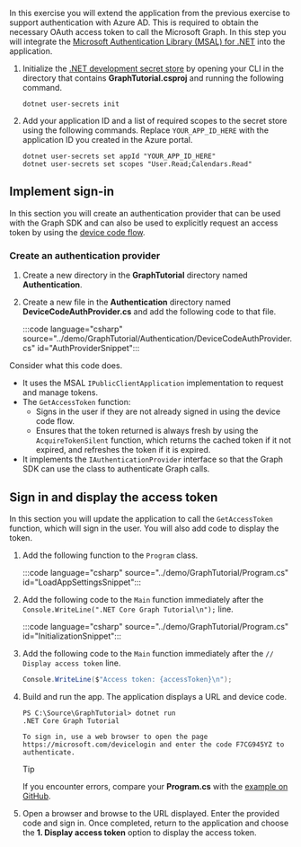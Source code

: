 <!-- markdownlint-disable MD002 MD041 -->

In this exercise you will extend the application from the previous exercise to support authentication with Azure AD. This is required to obtain the necessary OAuth access token to call the Microsoft Graph. In this step you will integrate the [Microsoft Authentication Library (MSAL) for .NET](https://github.com/AzureAD/microsoft-authentication-library-for-dotnet) into the application.

1. Initialize the [.NET development secret store](/aspnet/core/security/app-secrets) by opening your CLI in the directory that contains **GraphTutorial.csproj** and running the following command.

    ```Shell
    dotnet user-secrets init
    ```

1. Add your application ID and a list of required scopes to the secret store using the following commands. Replace `YOUR_APP_ID_HERE` with the application ID you created in the Azure portal.

    ```Shell
    dotnet user-secrets set appId "YOUR_APP_ID_HERE"
    dotnet user-secrets set scopes "User.Read;Calendars.Read"
    ```

## Implement sign-in

In this section you will create an authentication provider that can be used with the Graph SDK and can also be used to explicitly request an access token by using the [device code flow](https://docs.microsoft.com/azure/active-directory/develop/v2-oauth2-device-code).

### Create an authentication provider

1. Create a new directory in the **GraphTutorial** directory named **Authentication**.
1. Create a new file in the **Authentication** directory named **DeviceCodeAuthProvider.cs** and add the following code to that file.

    :::code language="csharp" source="../demo/GraphTutorial/Authentication/DeviceCodeAuthProvider.cs" id="AuthProviderSnippet":::

Consider what this code does.

- It uses the MSAL `IPublicClientApplication` implementation to request and manage tokens.
- The `GetAccessToken` function:
  - Signs in the user if they are not already signed in using the device code flow.
  - Ensures that the token returned is always fresh by using the `AcquireTokenSilent` function, which returns the cached token if it not expired, and refreshes the token if it is expired.
- It implements the `IAuthenticationProvider` interface so that the Graph SDK can use the class to authenticate Graph calls.

## Sign in and display the access token

In this section you will update the application to call the `GetAccessToken` function, which will sign in the user. You will also add code to display the token.

1. Add the following function to the `Program` class.

    :::code language="csharp" source="../demo/GraphTutorial/Program.cs" id="LoadAppSettingsSnippet":::

1. Add the following code to the `Main` function immediately after the `Console.WriteLine(".NET Core Graph Tutorial\n");` line.

    :::code language="csharp" source="../demo/GraphTutorial/Program.cs" id="InitializationSnippet":::

1. Add the following code to the `Main` function immediately after the `// Display access token` line.

    ```csharp
    Console.WriteLine($"Access token: {accessToken}\n");
    ```

1. Build and run the app. The application displays a URL and device code.

    ```Shell
    PS C:\Source\GraphTutorial> dotnet run
    .NET Core Graph Tutorial

    To sign in, use a web browser to open the page https://microsoft.com/devicelogin and enter the code F7CG945YZ to authenticate.
    ```

    > [!TIP]
    > If you encounter errors, compare your **Program.cs** with the [example on GitHub](https://github.com/microsoftgraph/msgraph-training-dotnet-core/blob/master/demo/GraphTutorial/Program.cs).

1. Open a browser and browse to the URL displayed. Enter the provided code and sign in. Once completed, return to the application and choose the **1. Display access token** option to display the access token.
